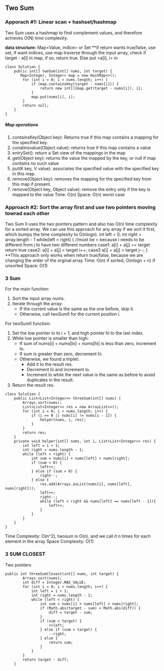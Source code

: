 
## Two Sum
### Apporach #1: Linear scan + hashset/hashmap
Two Sum uses a hashmap to find complement values, and therefore achieves O(N) time complexity.

**data structure:** Map<Value, indice> or Set<Integer>
**if return wants true/false, use set, if want indices, use map
traverse through the input array, check if target - a[i] in map, if so, return true. Else put <a[i], i> in
```
class Solution {
    public int[] twoSum(int[] nums, int target) {
       Map<Integer, Integer> map = new HashMap<>();
        for (int i = 0; i < nums.length; i++) {
            if (map.containsKey(target - nums[i])) {
                return new int[]{map.get(target - nums[i]), i}; 
            } 
            map.put(nums[i], i);
        }
        return null;
    }
}
```
##### Map operations
1. containsKey(Object key): Returns true if this map contains a mapping for the specified key.
2. conatinsvalue(Object value): returns true if this map contains a value
3. entrySet(): return a Set view of the mappings in the map
4. get(Object key): returns the value the mapped by the key, or null if map contains no such value
5. put(K key, V value): associates the specified value with the specified key in this map.
6. remove(Object key): removes the mapping for the specified key from this map if present.
7. remove(Object key, Object value): remove the entry only if the key is mapped to the value
Time: O(n)
Space: O(n) worst case

### Approach #2: Sort the array first and use two pointers moving towrad each other
Two Sum II uses the two pointers pattern and also has O(n) time complexity for a sorted array. We can use this approach for any array if we sort it first, which bumps the time complexity to O(nlogn).
int left = 0;
int right = array.length - 1
while(left < right) { //must be < because i needs to be different from j to have two different numbers
    case1: a[i] + a[j] == target return true
    case2: a[i] + a[j] < target
            i++;
    case3 a[i] + a[j]  > target
            j--;
}
**This approach only works when return true/false, because we are changing the order of the orginal array
Time: O(n) if sorted, O(nlogn + n) if unsorted
Space: O(1)

### 3 Sum
For the main function:
1. Sort the input array nums.
2. Iterate through the array:
    - If the current value is the same as the one before, skip it.
    - Otherwise, call twoSumII for the current position i.
    
For twoSumII function:
1. Set the low pointer lo to i + 1, and high pointer hi to the last index.
2. While low pointer is smaller than high:
    - If sum of nums[i] + nums[lo] + nums[hi] is less than zero, increment lo.
    - If sum is greater than zero, decrement hi.
    - Otherwise, we found a triplet:
        - Add it to the result res.
        - Decrement hi and increment lo.
        - Increment lo while the next value is the same as before to avoid duplicates in the result.
3. Return the result res.
```
class Solution {
    public List<List<Integer>> threeSum(int[] nums) {
        Arrays.sort(nums);
        List<List<Integer>> res = new ArrayList<>();
        for (int i = 0; i < nums.length; i++) {
            if (i == 0 || nums[i] != nums[i - 1]) {
                helper(nums, i, res);
            }
        }
        return res;
    }
    private void helper(int[] nums, int i, List<List<Integer>> res) {
        int left = i + 1; 
        int right = nums.length - 1;
        while (left < right) {
            int sum = nums[i] + nums[left] + nums[right];
            if (sum < 0) {
                left++;
            } else if (sum > 0) {
                right--; 
            } else {
                res.add(Arrays.asList(nums[i], nums[left], nums[right]));
                left++;
                right--;
                while (left < right && nums[left] == nums[left - 1]){
                    left++;
                }
            }
        }
    }
}
```
Time Complexity: O(n^2), twosum is O(n), and we call it n times for each element in the array
Space Complexity: O(1)

### 3 SUM CLOSEST
Two pointers 
```
public int threeSumClosest(int[] nums, int target) {
        Arrays.sort(nums);
        int diff = Integer.MAX_VALUE;
        for (int i = 0; i < nums.length; i++) {
            int left = i + 1;
            int right = nums.length - 1;
            while (left < right) {
                int sum = nums[i] + nums[left] + nums[right];
                if (Math.abs(target - sum) < Math.abs(diff)) {
                    diff = target - sum;
                }
                if (sum < target) {
                    ++left;
                } else if (sum > target) {
                    --right;
                } else {
                    return sum;
                }
            }
        }
        return target - diff;
    }
```
